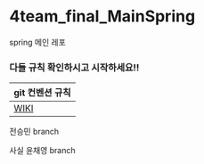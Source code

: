 
# 4team_final_MainSpring
spring 메인 레포

 
### 다들 규칙 확인하시고 시작하세요!!

| git 컨벤션 규칙 |
|----------------|
|[WIKI](https://github.com/team4-order/team4-main/wiki/%EC%BB%A8%EB%B2%A4%EC%85%98-%EA%B7%9C%EC%B9%99)|





전승민 branch




사실 윤채영 branch


  
